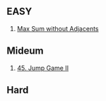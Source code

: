 ## EASY
1. <a href="https://github.com/Arnab-Patra006/Code_With_Pie/blob/main/GeeksForGeeks/February23/4.Max%20Sum%20without%20Adjacents.md">Max Sum without Adjacents</a>

## Mideum

1. <a href="https://leetcode.com/problems/jump-game-ii/submissions/">45. Jump Game II</a>
## Hard